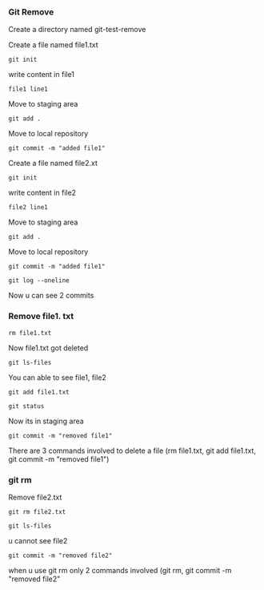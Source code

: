 ### Git Remove


Create a directory named git-test-remove

Create a file named file1.txt 

```
git init
```
write content in file1

```
file1 line1
```
Move to staging area

```
git add . 
```

Move to local repository 

```
git commit -m "added file1"
```

Create a file named file2.xt 


```
git init
```

write content in file2

```
file2 line1
```
Move to staging area

```
git add . 
```

Move to local repository 

```
git commit -m "added file1"
```

```
git log --oneline
```

Now u can see 2 commits 

### Remove file1. txt 

```
rm file1.txt 
```

Now file1.txt got deleted

```
git ls-files
```

You can able to see file1, file2

```
git add file1.txt
```

```
git status
```

Now its in staging area

```
git commit -m "removed file1"
```
There are 3 commands involved to delete a file (rm file1.txt, git add file1.txt, git commit -m "removed file1")


### git rm 

Remove file2.txt 

```
git rm file2.txt
```

```
git ls-files
```
u cannot see file2

```
git commit -m "removed file2"
```

when u use git rm only 2 commands involved (git rm, git commit -m "removed file2"

